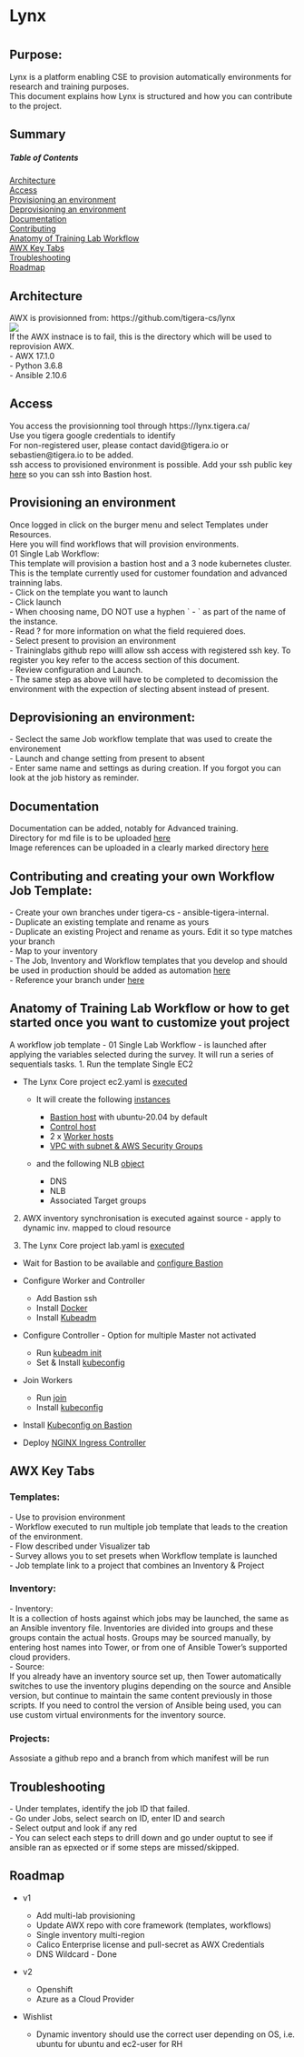 <h1> Lynx <h1>

<h2> Purpose: </h2>
Lynx is a platform enabling CSE to provision automatically environments for research and training purposes.<br>
This document explains how Lynx is structured and how you can contribute to the project.

<h2> Summary </h2>

##### Table of Contents  

[Architecture](#Architecture)<br>
[Access](#Access)<br>
[Provisioning an environment](#Provisioning)<br>
[Deprovisioning an environment](#Deprovisioning)<br>
[Documentation](#Documentation)<br>
[Contributing](#Contributing)<br>
[Anatomy of Training Lab Workflow](#Anatomy)<br>
[AWX Key Tabs](#AWXKeyTabs)<br>
[Troubleshooting](#Troubleshooting)<br>
[Roadmap](#Roadmap)<br>

<h2> Architecture</h2>
<a name="Architecture"/>
AWX is provisionned from: https://github.com/tigera-cs/lynx<br>
<img src="https://github.com/tigera-cs/lynx-core/blob/master/img/lynxarchdiagram.png"><br>
If the AWX instnace is to fail, this is the directory which will be used to reprovision AWX.<br>
 - AWX 17.1.0<br>
 - Python 3.6.8<br>
 - Ansible 2.10.6<br>

<h2> Access</h2><a name="Access"/>
You access the provisionning tool through https://lynx.tigera.ca/<br>
Use you tigera google credentials to identify<br>
For non-registered user, please contact david@tigera.io or sebastien@tigera.io to be added.<br>
ssh access to provisioned environment is possible. Add your ssh public key <a href="https://github.com/tigera-cs/ansible-tigera-internal/blob/master/tigera/internal/roles/lynx_bastion/defaults/main.yaml">here</a> so you can ssh into Bastion host.<br>

<h2> Provisioning an environment</h2><a name="Provisioning"/>
Once logged in click on the burger menu and select Templates under Resources.<br>
Here you will find workflows that will provision environments.<br>
01 Single Lab Workflow:<br>
This template will provision a bastion host and a 3 node kubernetes cluster. This is the template currently used for customer foundation and advanced trainning labs.<br>
 - Click on the template you want to launch<br>
 - Click launch<br>
   - When choosing name, DO NOT use a hyphen ` - ` as part of the name of the instance.<br>
   - Read ? for more information on what the field requiered does.<br>
   - Select present to provision an environment<br>
   - Traininglabs github repo willl allow ssh access with registered ssh key. To register you key refer to the access section of this document.<br>
   - Review configuration and Launch.<br>
   - The same step as above will have to be completed to decomission the environment with the expection of slecting absent instead of present.<br>

<h2> Deprovisioning an environment:</h2><a name="Deprovisioning"/>
 - Seclect the same Job workflow template that was used to create the environement<br>
 - Launch and change setting from present to absent<br>
 - Enter same name and settings as during creation. If you forgot you can look at the job history as reminder.<br>

<h2> Documentation</h2><a name="Documentation"/>
Documentation can be added, notably for Advanced training.<br>
Directory for md file is to be uploaded <a href="https://github.com/tigera-cs/tigera-lab/tree/master/trainingworkbooks/Advanced%20Training/labs">here</a><br>
Image references can be uploaded in a clearly marked directory <a href="https://github.com/tigera-cs/tigera-lab/tree/master/trainingworkbooks/Advanced%20Training/img">here</a><br>

<h2> Contributing and creating your own Workflow Job Template:</h2><a name="Contributing"/>
 - Create your own branches under tigera-cs - ansible-tigera-internal.<br>
 - Duplicate an existing template and rename as yours<br>
 - Duplicate an existing Project and rename as yours. Edit it so type matches your branch<br>
 - Map to your inventory<br>
 - The Job, Inventory and Workflow templates that you develop and should be used in production should be added as automation <a href="https://github.com/tigera-cs/lynx/blob/main/roles/awx-configure/tasks/main.yaml">here</a><br>
 - Reference your branch under <a href=:"https://github.com/tigera-cs/lynx-core/blob/whisperish/collections/requirements.yaml"> here <a>

<h2> Anatomy of Training Lab Workflow or how to get started once you want to customize yout project</h2><a name="Anatomy"/>
A workflow job template - 01 Single Lab Workflow - is launched after applying the variables selected during the survey.
It will run a series of sequentials tasks.
1. Run the template Single EC2

  - The Lynx Core project ec2.yaml is [executed](https://github.com/tigera-cs/lynx-core/blob/master/ec2.yaml)
    - It will create the following [instances](https://github.com/tigera-cs/ansible-tigera-internal/blob/master/tigera/internal/roles/lynx_ec2/tasks/create.yaml)
      - [Bastion host](https://github.com/tigera-cs/ansible-tigera-internal/blob/master/tigera/internal/roles/lynx_ec2/files/terraform/bastion.tf) with ubuntu-20.04 by default
      - [Control host](https://github.com/tigera-cs/ansible-tigera-internal/blob/master/tigera/internal/roles/lynx_ec2/files/terraform/control.tf)
      - 2 x [Worker hosts](https://github.com/tigera-cs/ansible-tigera-internal/blob/master/tigera/internal/roles/lynx_ec2/files/terraform/worker.tf)
      - [VPC with subnet & AWS Security Groups](https://github.com/tigera-cs/ansible-tigera-internal/blob/master/tigera/internal/roles/lynx_ec2/files/terraform/vpc.tf)
    
    - and the following NLB [object](https://github.com/tigera-cs/ansible-tigera-internal/blob/master/tigera/internal/roles/lynx_ec2_nlb/tasks/create.yaml)
      - DNS
      - NLB
      - Associated Target groups
     
2. AWX inventory synchronisation is executed against source - apply to dynamic inv. mapped to cloud resource

3. The Lynx Core project lab.yaml is [executed](https://github.com/tigera-cs/lynx-core/blob/master/lab.yaml)

  - Wait for Bastion to be available and [configure Bastion](https://github.com/tigera-cs/ansible-tigera-internal/blob/master/tigera/internal/roles/lynx_bastion/tasks/main.yaml)

  - Configure Worker and Controller
    - Add Bastion ssh
    - Install [Docker](https://github.com/tigera-cs/ansible-tigera-internal/blob/master/tigera/internal/roles/docker/tasks/Ubuntu.yaml)
    - Install [Kubeadm](https://github.com/tigera-cs/ansible-tigera-internal/blob/master/tigera/internal/roles/kubeadm/tasks/Ubuntu.yaml) 
  
  - Configure Controller - Option for multiple Master not activated
    - Run [kubeadm init](https://github.com/tigera-cs/ansible-tigera-internal/blob/master/tigera/internal/roles/kubeadm/tasks/init.yaml)
    - Set & Install [kubeconfig](https://github.com/tigera-cs/ansible-tigera-internal/blob/master/tigera/internal/roles/kubeadm/tasks/kubeconfig.yaml)
  
  - Join Workers
    - Run [join](https://github.com/tigera-cs/ansible-tigera-internal/blob/master/tigera/internal/roles/kubeadm/tasks/join.yaml)
    - Install [kubeconfig](https://github.com/tigera-cs/ansible-tigera-internal/blob/master/tigera/internal/roles/kubeadm/tasks/kubeconfig.yaml)
  
  - Install [Kubeconfig on Bastion](https://github.com/tigera-cs/ansible-tigera-internal/blob/master/tigera/internal/roles/kubeadm/tasks/kubeconfig.yaml)
  
  - Deploy [NGINX Ingress Controller](https://github.com/tigera-cs/ansible-tigera-internal/blob/master/tigera/internal/roles/lynx_bastion/templates/ingresscontroller.yaml.j2)

<h2> AWX Key Tabs</h2><a name="AWXKeyTabs"/>

<h3>Templates:</h3>
 - Use to provision environment<br>
 - Workflow executed to run multiple job template that leads to the creation of the environment.<br>
   - Flow described under Visualizer tab<br>
   - Survey allows you to set presets when Workflow template is launched<br>
 - Job template link to a project that combines an Inventory & Project<br>


<h3>Inventory:</h3>
 - Inventory:<br>
It is a collection of hosts against which jobs may be launched, the same as an Ansible inventory file. Inventories are divided into groups and these groups contain the actual hosts. Groups may be sourced manually, by entering host names into Tower, or from one of Ansible Tower’s supported cloud providers.<br>
 - Source:<br>
 If you already have an inventory source set up, then Tower automatically switches to use the inventory plugins depending on the source and Ansible version, but continue to maintain the same content previously in those scripts. If you need to control the version of Ansible being used, you can use custom virtual environments for the inventory source.<br>

<h3>Projects:</h3>
Assosiate a github repo and a branch from which manifest will be run<br>


<h2> Troubleshooting</h2><a name="Troubleshooting"/>
 - Under templates, identify the job ID that failed.<br>
 - Go under Jobs, select search on ID, enter ID and search<br>
 - Select output and look if any red<br>
 - You can select each steps to drill down and go under ouptut to see if ansible ran as epxected or if some steps are missed/skipped.<br>

<h2> Roadmap</h2><a name="Roadmap"/>

- v1 
   - Add multi-lab provisioning<br>
   - Update AWX repo with core framework (templates, workflows)<br>
   - Single inventory multi-region<br>
   - Calico Enterprise license and pull-secret as AWX Credentials<br>
   - DNS Wildcard - Done

- v2
  - Openshift<br>
  - Azure as a Cloud Provider<br>

- Wishlist
  - Dynamic inventory should use the correct user depending on OS, i.e. ubuntu for ubuntu and ec2-user for RH<br>
